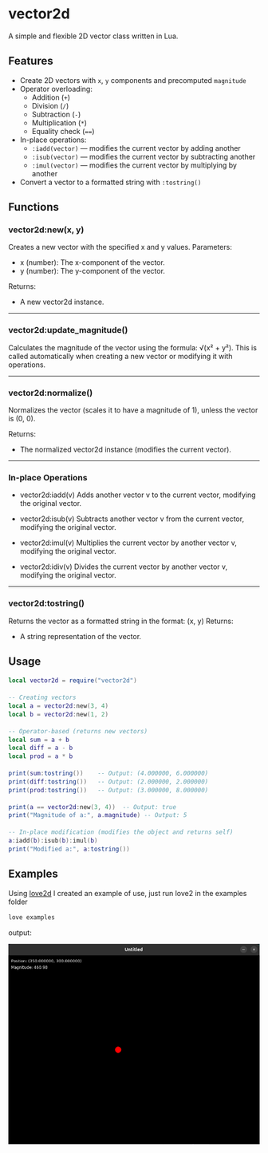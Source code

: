 # vector2d

A simple and flexible 2D vector class written in Lua.

## Features

- Create 2D vectors with `x`, `y` components and precomputed `magnitude`
- Operator overloading:
  - Addition (`+`)
  - Division (`/`)
  - Subtraction (`-`)
  - Multiplication (`*`)
  - Equality check (`==`)
- In-place operations:
  - `:iadd(vector)` — modifies the current vector by adding another
  - `:isub(vector)` — modifies the current vector by subtracting another
  - `:imul(vector)` — modifies the current vector by multiplying by another
- Convert a vector to a formatted string with `:tostring()`

## Functions

### vector2d:new(x, y)
Creates a new vector with the specified x and y values.
Parameters:
- x (number): The x-component of the vector.
- y (number): The y-component of the vector.

Returns:
- A new vector2d instance.

---

### vector2d:update_magnitude()
Calculates the magnitude of the vector using the formula:
√(x² + y²). This is called automatically when creating a new vector or modifying it with operations.

---

### vector2d:normalize()
Normalizes the vector (scales it to have a magnitude of 1), unless the vector is (0, 0).

Returns:
- The normalized vector2d instance (modifies the current vector).

---

### In-place Operations

- vector2d:iadd(v)
  Adds another vector v to the current vector, modifying the original vector.

- vector2d:isub(v)
  Subtracts another vector v from the current vector, modifying the original vector.

- vector2d:imul(v)
  Multiplies the current vector by another vector v, modifying the original vector.

- vector2d:idiv(v)
  Divides the current vector by another vector v, modifying the original vector.

---

### vector2d:tostring()
Returns the vector as a formatted string in the format:
(x, y)
Returns:
- A string representation of the vector.


## Usage

```lua
local vector2d = require("vector2d")

-- Creating vectors
local a = vector2d:new(3, 4)
local b = vector2d:new(1, 2)

-- Operator-based (returns new vectors)
local sum = a + b
local diff = a - b
local prod = a * b

print(sum:tostring())    -- Output: (4.000000, 6.000000)
print(diff:tostring())   -- Output: (2.000000, 2.000000)
print(prod:tostring())   -- Output: (3.000000, 8.000000)

print(a == vector2d:new(3, 4))  -- Output: true
print("Magnitude of a:", a.magnitude) -- Output: 5

-- In-place modification (modifies the object and returns self)
a:iadd(b):isub(b):imul(b)
print("Modified a:", a:tostring())

```

## Examples

Using [love2d](https://love2d.org/) I created an example of use, just run love2 in the examples folder

```sh
love examples
```

output:

![](assets/examples.png)